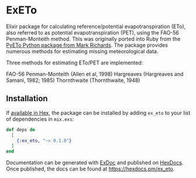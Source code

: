 # ExETo

Elixir package for calculating reference/potential evapotranspiration (ETo), also referred to as potential evapotranspiration (PET), using the FAO-56 Penman-Monteith method. This was originally ported into Ruby from the [PyETo Python package from Mark Richards](https://github.com/woodcrafty/PyETo). The package provides numerous methods for estimating missing meteorological data.

Three methods for estimating ETo/PET are implemented:

FAO-56 Penman-Monteith (Allen et al, 1998)
Hargreaves (Hargreaves and Samani, 1982; 1985)
Thornthwaite (Thornthwaite, 1948)

## Installation

If [available in Hex](https://hex.pm/docs/publish), the package can be installed
by adding `ex_eto` to your list of dependencies in `mix.exs`:

```elixir
def deps do
  [
    {:ex_eto, "~> 0.1.0"}
  ]
end
```

Documentation can be generated with [ExDoc](https://github.com/elixir-lang/ex_doc)
and published on [HexDocs](https://hexdocs.pm). Once published, the docs can
be found at <https://hexdocs.pm/ex_eto>.

